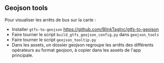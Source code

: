 ## Geojson tools

Pour visualiser les arrêts de bus sur la carte :
- Installer `gtfs-to-geojson` https://github.com/BlinkTagInc/gtfs-to-geojson 
- Faire tourner le script `build_gtfs_geojson_config.py` dans `geojson_tools`
- Faire tourner le script `geojson_tooltip.py`
- Dans les assets, un dossier geojson regroupe les arrêts des différents opérateurs au format geojson, à copier dans les assets de l'app principale.